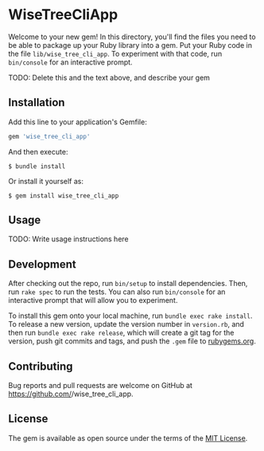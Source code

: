 # WiseTreeCliApp

Welcome to your new gem! In this directory, you'll find the files you need to be able to package up your Ruby library into a gem. Put your Ruby code in the file `lib/wise_tree_cli_app`. To experiment with that code, run `bin/console` for an interactive prompt.

TODO: Delete this and the text above, and describe your gem

## Installation

Add this line to your application's Gemfile:

```ruby
gem 'wise_tree_cli_app'
```

And then execute:

    $ bundle install

Or install it yourself as:

    $ gem install wise_tree_cli_app

## Usage

TODO: Write usage instructions here

## Development

After checking out the repo, run `bin/setup` to install dependencies. Then, run `rake spec` to run the tests. You can also run `bin/console` for an interactive prompt that will allow you to experiment.

To install this gem onto your local machine, run `bundle exec rake install`. To release a new version, update the version number in `version.rb`, and then run `bundle exec rake release`, which will create a git tag for the version, push git commits and tags, and push the `.gem` file to [rubygems.org](https://rubygems.org).

## Contributing

Bug reports and pull requests are welcome on GitHub at https://github.com/<github username>/wise_tree_cli_app.


## License

The gem is available as open source under the terms of the [MIT License](https://opensource.org/licenses/MIT).
